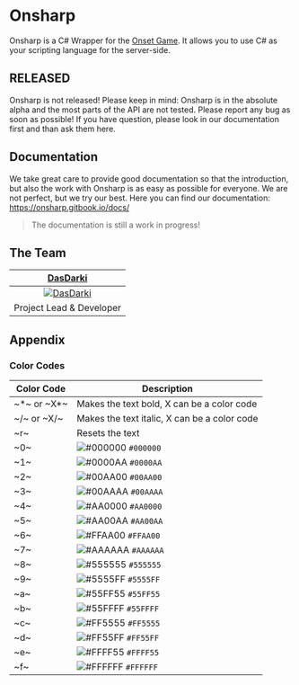 # Onsharp
Onsharp is a C# Wrapper for the [Onset Game](https://playonset.com/). It allows you to use C# as your scripting language for the server-side.

## RELEASED
Onsharp is not released! Please keep in mind: Onsharp is in the absolute alpha and the most parts of the API are not tested. Please report any bug as soon as possible! If you have question, please look in our documentation first and than ask them here. 

## Documentation
We take great care to provide good documentation so that the introduction, but also the work with Onsharp is as easy as possible for everyone. We are not perfect, but we try our best. Here you can find our documentation: https://onsharp.gitbook.io/docs/

> The documentation is still a work in progress!

## The Team
| <a href="https://github.com/DasDarki" target="_blank">**DasDarki**</a> |
| :---: |
| [![DasDarki](https://avatars1.githubusercontent.com/u/20742539?v=3&s=150)](https://github.com/DasDarki)|
| Project Lead & Developer |

## Appendix
### Color Codes
|Color Code|Description|
|---|---|
|\~\*\~ or \~X*\~|Makes the text bold, X can be a color code|
|\~/\~ or \~X/\~|Makes the text italic, X can be a color code|
|\~r\~|Resets the text|
|\~0\~|![#000000](https://via.placeholder.com/15/000000/000000?text=+) `#000000`|
|\~1\~|![#0000AA](https://via.placeholder.com/15/0000AA/000000?text=+) `#0000AA`|
|\~2\~|![#00AA00](https://via.placeholder.com/15/00AA00/000000?text=+) `#00AA00`|
|\~3\~|![#00AAAA](https://via.placeholder.com/15/00AAAA/000000?text=+) `#00AAAA`|
|\~4\~|![#AA0000](https://via.placeholder.com/15/AA0000/000000?text=+) `#AA0000`|
|\~5\~|![#AA00AA](https://via.placeholder.com/15/AA00AA/000000?text=+) `#AA00AA`|
|\~6\~|![#FFAA00](https://via.placeholder.com/15/FFAA00/000000?text=+) `#FFAA00`|
|\~7\~|![#AAAAAA](https://via.placeholder.com/15/AAAAAA/000000?text=+) `#AAAAAA`|
|\~8\~|![#555555](https://via.placeholder.com/15/555555/000000?text=+) `#555555`|
|\~9\~|![#5555FF](https://via.placeholder.com/15/5555FF/000000?text=+) `#5555FF`|
|\~a\~|![#55FF55](https://via.placeholder.com/15/55FF55/000000?text=+) `#55FF55`|
|\~b\~|![#55FFFF](https://via.placeholder.com/15/55FFFF/000000?text=+) `#55FFFF`|
|\~c\~|![#FF5555](https://via.placeholder.com/15/FF5555/000000?text=+) `#FF5555`|
|\~d\~|![#FF55FF](https://via.placeholder.com/15/FF55FF/000000?text=+) `#FF55FF`|
|\~e\~|![#FFFF55](https://via.placeholder.com/15/FFFF55/000000?text=+) `#FFFF55`|
|\~f\~|![#FFFFFF](https://via.placeholder.com/15/FFFFFF/000000?text=+) `#FFFFFF`|
